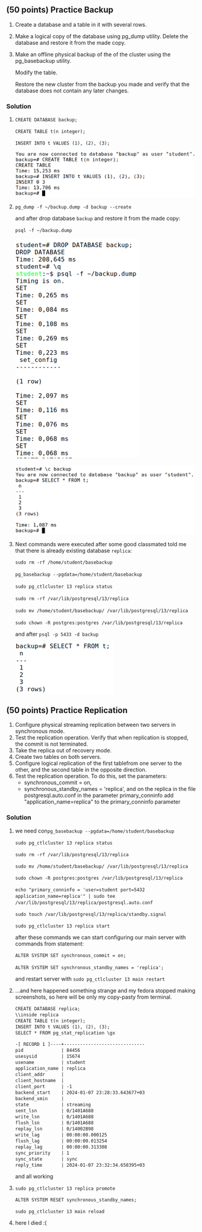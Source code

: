 ## (50 points) Practice Backup

1. Create a database and a table in it with several rows.
2. Make a logical copy of the database using pg_dump utility. Delete the database and restore it from the made copy.
3. Make an offline physical backup of the of the cluster using the pg_basebackup utility.
    
    Modify the table.
    
    Restore the new cluster from the backup you made and verify that the database does not contain any later changes.

### Solution

1. `CREATE DATABASE backup;`

    `CREATE TABLE t(n integer);`

    `INSERT INTO t VALUES (1), (2), (3);`

    ![](pictures/mid2-1.png)

2. `pg_dump -f ~/backup.dump -d backup --create`

    and after drop database `backup` and restore it from the made copy:

    `psql -f ~/backup.dump`

    ![](pictures/mid2-2.png)

    ![](pictures/mid2-3.png)

3. Next commands were executed after some good classmated told me that there is already existing database `replica`:
    
    ```
    sudo rm -rf /home/student/basebackup

    pg_basebackup --pgdata=/home/student/basebackup

    sudo pg_ctlcluster 13 replica status

    sudo rm -rf /var/lib/postgresql/13/replica

    sudo mv /home/student/basebackup/ /var/lib/postgresql/13/replica

    sudo chown -R postgres:postgres /var/lib/postgresql/13/replica
    ```

    and after `psql -p 5433 -d backup`

    ![](pictures/mid2-4.png)

## (50 points) Practice Replication

1. Configure physical streaming replication between two servers in synchronous mode.
2. Test the replication operation. Verify that when replication is stopped, the commit is not terminated.
3. Take the replica out of recovery mode.
4. Create two tables on both servers.
5. Configure logical replication of the first tablefrom one server to the other, and the second table in the opposite direction. 
6. Test the replication operation. To do this, set the parameters:
    - synchronous_commit = on,
    - synchronous_standby_names = &#039;replica&#039;, and on the replica in the file postgresql.auto.conf in the parameter primary_conninfo add &quot;application_name=replica&quot; to the primary_conninfo parameter

### Solution

1. we need con`pg_basebackup --pgdata=/home/student/basebackup`

    `sudo pg_ctlcluster 13 replica status`

    `sudo rm -rf /var/lib/postgresql/13/replica`

    `sudo mv /home/student/basebackup/ /var/lib/postgresql/13/replica`

    `sudo chown -R postgres:postgres /var/lib/postgresql/13/replica`

    `echo "primary_conninfo = 'user=student port=5432 application_name=replica'" | sudo tee /var/lib/postgresql/13/replica/postgresql.auto.conf`

    `sudo touch /var/lib/postgresql/13/replica/standby.signal`

    `sudo pg_ctlcluster 13 replica start`

    after these commands we can start configuring our main server with commands from statement:

    ```
    ALTER SYSTEM SET synchronous_commit = on;

    ALTER SYSTEM SET synchronous_standby_names = 'replica';
    ```

    and restart server with `sudo pg_ctlcluster 13 main restart`

2. ...and here happened something strange and my fedora stopped making screenshots, so here will be only my copy-pasty from terminal.

    ```
    CREATE DATABASE replica;
    \\inside replica
    CREATE TABLE t(n integer);
    INSERT INTO t VALUES (1), (2), (3);
    SELECT * FROM pg_stat_replication \gx
    ```
    
    ```
    -[ RECORD 1 ]----+------------------------------
    pid              | 84456
    usesysid         | 15674
    usename          | student
    application_name | replica
    client_addr      | 
    client_hostname  | 
    client_port      | -1
    backend_start    | 2024-01-07 23:28:33.643677+03
    backend_xmin     | 
    state            | streaming
    sent_lsn         | 0/1401A688
    write_lsn        | 0/1401A688
    flush_lsn        | 0/1401A688
    replay_lsn       | 0/14002B98
    write_lag        | 00:00:00.000125
    flush_lag        | 00:00:00.013254
    replay_lag       | 00:00:00.313308
    sync_priority    | 1
    sync_state       | sync
    reply_time       | 2024-01-07 23:32:34.658395+03
    ```

    and all working

3. `sudo pg_ctlcluster 13 replica promote`

    ```
    ALTER SYSTEM RESET synchronous_standby_names;
    ```

    `sudo pg_ctlcluster 13 main reload`

4. here I died :(